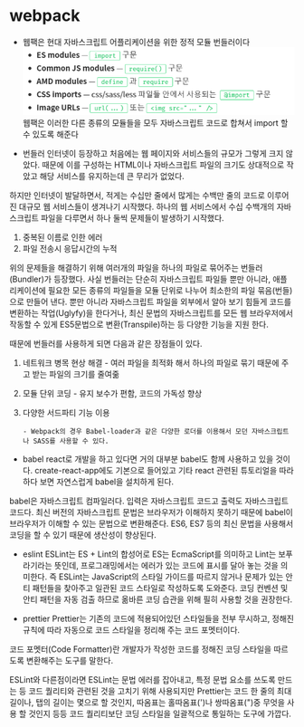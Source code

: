 # webpack
* 웹팩은 현대 자바스크립트 어플리케이션을 위한 정적 모듈 번들러이다
![](/img/1234.png)
웹팩은 이러한 다른 종류의 모듈들을 모두 자바스크립트 코드로 합쳐서 import 할 수 있도록 해준다

* 번들러
인터넷이 등장하고 처음에는 웹 페이지와 서비스들의 규모가 그렇게 크지 않았다. 때문에 이를 구성하는 HTML이나 자바스크립트 파일의 크기도 상대적으로 작았고 해당 서비스를 유지하는데 큰 무리가 없었다.

하지만 인터넷이 발달하면서, 적게는 수십만 줄에서 많게는 수백만 줄의 코드로 이루어진 대규모 웹 서비스들이 생겨나기 시작했다. 하나의 웹 서비스에서 수십 수백개의 자바스크립트 파일을 다루면서 하나 둘씩 문제들이 발생하기 시작했다.
1) 중복된 이름로 인한 에러
2) 파일 전송시 응답시간의 누적

위의 문제들을 해결하기 위해 여러개의 파일을 하나의 파일로 묶어주는 번들러(Bundler)가 등장했다.
사실 번들러는 단순히 자바스크립트 파일들 뿐만 아니라, 애플리케이션에 필요한 모든 종류의 파일들을 모듈 단위로 나누어 최소한의 파일 묶음(번들)으로 만들어 낸다. 뿐만 아니라 자바스크립트 파일을 외부에서 알아 보기 힘들게 코드를 변환하는 작업(Uglyfy)을 한다거나, 최신 문법의 자바스크립트를 모든 웹 브라우저에서 작동할 수 있게 ES5문법으로 변환(Transpile)하는 등 다양한 기능을 지원 한다.

 

때문에 번들러를 사용하게 되면 다음과 같은 장점들이 있다.

  1. 네트워크 병목 현상 해결 - 여러 파일을 최적화 해서 하나의 파일로 묶기 때문에 주고 받는 파일의 크기를 줄여줆

  2. 모듈 단위 코딩 - 유지 보수가 편함, 코드의 가독성 향상

  3. 다양한 서드파티 기능 이용

         - Webpack의 경우 Babel-loader과 같은 다양한 로더를 이용해서 모던 자바스크립트나 SASS를 사용할 수 있다.
  
  * babel
  react로 개발을 하고 있다면 거의 대부분 babel도 함께 사용하고 있을 것이다. create-react-app에도 기본으로 들어있고 기타 react 관련된 튜토리얼을 따라 하다 보면 자연스럽게 babel을 설치하게 된다.
  
  babel은 자바스크립트 컴파일러다. 입력은 자바스크립트 코드고 출력도 자바스크립트 코드다. 최신 버전의 자바스크립트 문법은 브라우저가 이해하지 못하기 때문에 babel이 브라우저가 이해할 수 있는 문법으로 변환해준다. ES6, ES7 등의 최신 문법을 사용해서 코딩을 할 수 있기 때문에 생산성이 향상된다.
  
  * eslint
  ESLint는 ES + Lint의 합성어로 ES는 EcmaScript를 의미하고 Lint는 보푸라기라는 뜻인데, 프로그래밍에서는 에러가 있는 코드에 표시를 달아 놓는 것을 의미한다. 즉 ESLint는 JavaScript의 스타일 가이드를 따르지 않거나 문제가 있는 안티 패턴들을 찾아주고 일관된 코드 스타일로 작성하도록 도와준다. 코딩 컨벤션 및 안티 패턴을 자동 검출 하므로 옮바른 코딩 습관을 위해 필히 사용할 것을 권장한다.
  
  * prettier
  Prettier는 기존의 코드에 적용되어있던 스타일들을 전부 무시하고, 정해진 규칙에 따라 자동으로 코드 스타일을 정리해 주는 코드 포멧터이다.

코드 포멧터(Code Formatter)란 개발자가 작성한 코드를 정해진 코딩 스타일을 따르도록 변환해주는 도구를 말한다.

ESLint와 다른점이라면 ESLint는 문법 에러를 잡아내고, 특정 문법 요소를 쓰도록 만드는 등 코드 퀄리티와 관련된 것을 고치기 위해 사용되지만 Prettier는 코드 한 줄의 최대 길이나, 탭의 길이는 몇으로 할 것인지, 따옴표는 홀따옴표(')나 쌍따옴표(")중 무엇을 사용 할 것인지 등등 코드 퀄리티보단 코딩 스타일을 일괄적으로 통일하는 도구에 가깝다.
